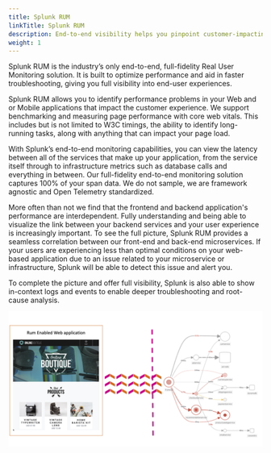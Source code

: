 ```yaml
---
title: Splunk RUM
linkTitle: Splunk RUM
description: End-to-end visibility helps you pinpoint customer-impacting issues from web browsers and native mobile apps to your backend services.
weight: 1
---
```


Splunk RUM is the industry’s only end-to-end, full-fidelity Real User Monitoring solution. It is built to optimize performance and aid in faster troubleshooting, giving you full visibility into end-user experiences.

Splunk RUM allows you to identify performance problems in your Web and or Mobile applications that impact the customer experience. We support benchmarking and measuring page performance with core web vitals. This includes but is not limited to W3C timings, the ability to identify long-running tasks, along with anything that can impact your page load.

With Splunk’s end-to-end monitoring capabilities, you can view the latency between all of the services that make up your application, from the service itself through to infrastructure metrics such as database calls and everything in between.
Our full-fidelity end-to-end monitoring solution captures 100% of your span data. We do not sample, we are framework agnostic and Open Telemetry standardized.

More often than not we find that the frontend and backend application's performance are interdependent. Fully understanding and being able to visualize the link between your backend services and your user experience is increasingly important.
To see the full picture, Splunk RUM provides a seamless correlation between our front-end and back-end microservices. If your users are experiencing less than optimal conditions on your web-based application due to an issue related to your microservice or infrastructure, Splunk will be able to detect this issue and alert you.

To complete the picture and offer full visibility, Splunk is also able to show in-context logs and events to enable deeper troubleshooting and root-cause analysis.

![Architecture Overview](images/rum-architecture.png)
